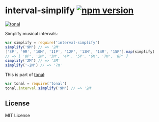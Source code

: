 # interval-simplify [![npm version](https://img.shields.io/npm/v/interval-simplify.svg)](https://www.npmjs.com/package/interval-simplify)

[![tonal](https://img.shields.io/badge/tonal-interval--simplify-yellow.svg)](https://www.npmjs.com/browse/keyword/tonal)

Simplify musical intervals:

```js
var simplify = require('interval-simplify')
simplify('9M') // => '2M'
['8P', '9M', '10M', '11P', '12P', '13M', '14M', '15P'].map(simplify)
// => [ '8P', '2M', '3M', '4P', '5P', '6M', '7M', '8P' ]
simplify('2M') // => '2M'
simplify('-2M') // => '7m'
```

This is part of [tonal](https://github.com/danigb/tonal):

```js
var tonal = require('tonal')
tonal.interval.simplify('9M') // => '2M'
```

## License

MIT License
